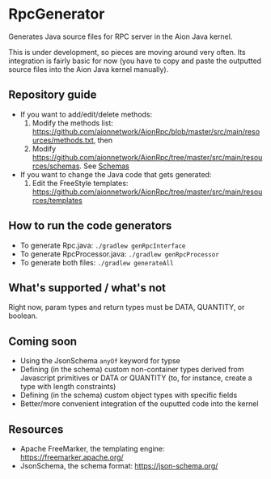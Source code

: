 # RpcGenerator

Generates Java source files for RPC server in the Aion Java kernel.  

This is under development, so pieces are moving around very often.  Its integration is fairly basic for now (you have to copy and paste the outputted source files into the Aion Java kernel manually).

## Repository guide

- If you want to add/edit/delete methods:
  1. Modify the methods list: https://github.com/aionnetwork/AionRpc/blob/master/src/main/resources/methods.txt, then
  1. Modify https://github.com/aionnetwork/AionRpc/tree/master/src/main/resources/schemas.  See [Schemas](#Schemas)
- If you want to change the Java code that gets generated:
  1. Edit the FreeStyle templates: https://github.com/aionnetwork/AionRpc/tree/master/src/main/resources/templates

## How to run the code generators

- To generate Rpc.java: `./gradlew genRpcInterface`
- To generate RpcProcessor.java: `./gradlew genRpcProcessor`
- To generate both files: `./gradlew generateAll`


## What's supported / what's not

Right now, param types and return types must be DATA, QUANTITY, or boolean.  

## Coming soon

- Using the JsonSchema `anyOf` keyword for typse
- Defining (in the schema) custom non-container types derived from Javascript primitives or DATA or QUANTITY (to, for instance, create a type with length constraints)
- Defining (in the schema) custom object types with specific fields
- Better/more convenient integration of the ouputted code into the kernel

## Resources

- Apache FreeMarker, the templating engine: https://freemarker.apache.org/
- JsonSchema, the schema format: https://json-schema.org/
